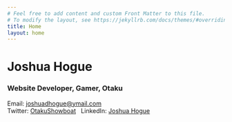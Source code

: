 ```yaml
---
# Feel free to add content and custom Front Matter to this file.
# To modify the layout, see https://jekyllrb.com/docs/themes/#overriding-theme-defaults
title: Home
layout: home
---
```


<div class="row h-95 pt-5 background text-center no-gutters" id="personal">
	<div class="col my-auto py-5 textbg">
		<h1 class="huge">Joshua Hogue</h1>
		<h3>Website Developer, Gamer, Otaku</h3>
		<p>Email: <a href="mailto:joshuadhogue@ymail.com">joshuadhogue@ymail.com</a><br />
		Twitter: <a href="https://www.twitter.com/OtakuShowboat" target="_blank">OtakuShowboat</a> &nbsp; LinkedIn: <a href="https://www.linkedin.com/in/joshua-hogue-17811452" target="_blank">Joshua Hogue</a></p>
	</div>
</div>

